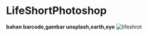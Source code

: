 # LifeShortPhotoshop
**bahan barcode,gambar unsplash,earth,eye**
![lifeshrot](https://user-images.githubusercontent.com/54769213/108726321-dcb01b00-7559-11eb-832c-8cbe1748ba7b.png)
